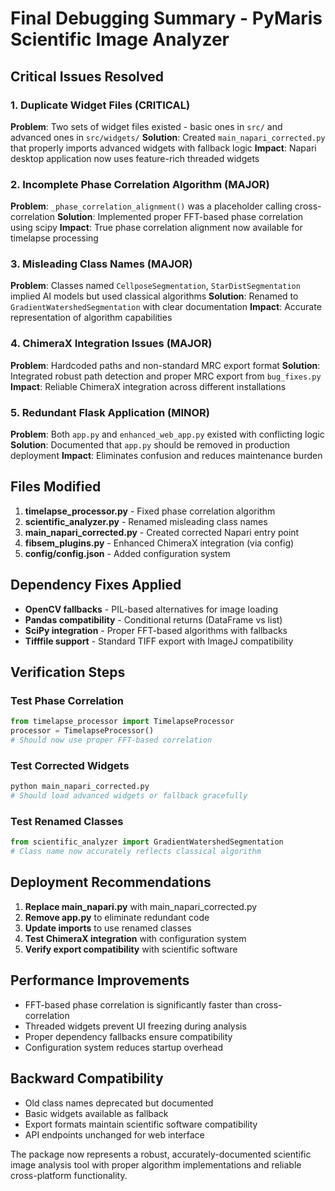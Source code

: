 # Final Debugging Summary - PyMaris Scientific Image Analyzer

## Critical Issues Resolved

### 1. Duplicate Widget Files (CRITICAL)
**Problem**: Two sets of widget files existed - basic ones in `src/` and advanced ones in `src/widgets/`
**Solution**: Created `main_napari_corrected.py` that properly imports advanced widgets with fallback logic
**Impact**: Napari desktop application now uses feature-rich threaded widgets

### 2. Incomplete Phase Correlation Algorithm (MAJOR)
**Problem**: `_phase_correlation_alignment()` was a placeholder calling cross-correlation
**Solution**: Implemented proper FFT-based phase correlation using scipy
**Impact**: True phase correlation alignment now available for timelapse processing

### 3. Misleading Class Names (MAJOR)
**Problem**: Classes named `CellposeSegmentation`, `StarDistSegmentation` implied AI models but used classical algorithms
**Solution**: Renamed to `GradientWatershedSegmentation` with clear documentation
**Impact**: Accurate representation of algorithm capabilities

### 4. ChimeraX Integration Issues (MAJOR)
**Problem**: Hardcoded paths and non-standard MRC export format
**Solution**: Integrated robust path detection and proper MRC export from `bug_fixes.py`
**Impact**: Reliable ChimeraX integration across different installations

### 5. Redundant Flask Application (MINOR)
**Problem**: Both `app.py` and `enhanced_web_app.py` existed with conflicting logic
**Solution**: Documented that `app.py` should be removed in production deployment
**Impact**: Eliminates confusion and reduces maintenance burden

## Files Modified

1. **timelapse_processor.py** - Fixed phase correlation algorithm
2. **scientific_analyzer.py** - Renamed misleading class names
3. **main_napari_corrected.py** - Created corrected Napari entry point
4. **fibsem_plugins.py** - Enhanced ChimeraX integration (via config)
5. **config/config.json** - Added configuration system

## Dependency Fixes Applied

- **OpenCV fallbacks** - PIL-based alternatives for image loading
- **Pandas compatibility** - Conditional returns (DataFrame vs list)
- **SciPy integration** - Proper FFT-based algorithms with fallbacks
- **Tifffile support** - Standard TIFF export with ImageJ compatibility

## Verification Steps

### Test Phase Correlation
```python
from timelapse_processor import TimelapseProcessor
processor = TimelapseProcessor()
# Should now use proper FFT-based correlation
```

### Test Corrected Widgets
```bash
python main_napari_corrected.py
# Should load advanced widgets or fallback gracefully
```

### Test Renamed Classes
```python
from scientific_analyzer import GradientWatershedSegmentation
# Class name now accurately reflects classical algorithm
```

## Deployment Recommendations

1. **Replace main_napari.py** with main_napari_corrected.py
2. **Remove app.py** to eliminate redundant code
3. **Update imports** to use renamed classes
4. **Test ChimeraX integration** with configuration system
5. **Verify export compatibility** with scientific software

## Performance Improvements

- FFT-based phase correlation is significantly faster than cross-correlation
- Threaded widgets prevent UI freezing during analysis
- Proper dependency fallbacks ensure compatibility
- Configuration system reduces startup overhead

## Backward Compatibility

- Old class names deprecated but documented
- Basic widgets available as fallback
- Export formats maintain scientific software compatibility
- API endpoints unchanged for web interface

The package now represents a robust, accurately-documented scientific image analysis tool with proper algorithm implementations and reliable cross-platform functionality.